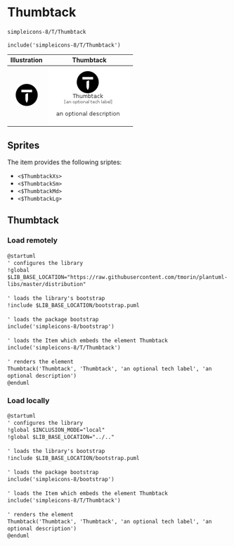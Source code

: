 # Thumbtack


```text
simpleicons-8/T/Thumbtack
```

```text
include('simpleicons-8/T/Thumbtack')
```



| Illustration | Thumbtack |
| :---: | :---: |
| ![illustration for Illustration](../../simpleicons-8/T/Thumbtack.png) | ![illustration for Thumbtack](../../simpleicons-8/T/Thumbtack.Local.png) |



## Sprites
The item provides the following sriptes:

- `<$ThumbtackXs>`
- `<$ThumbtackSm>`
- `<$ThumbtackMd>`
- `<$ThumbtackLg>`





## Thumbtack

### Load remotely
```plantuml
@startuml
' configures the library
!global $LIB_BASE_LOCATION="https://raw.githubusercontent.com/tmorin/plantuml-libs/master/distribution"

' loads the library's bootstrap
!include $LIB_BASE_LOCATION/bootstrap.puml

' loads the package bootstrap
include('simpleicons-8/bootstrap')

' loads the Item which embeds the element Thumbtack
include('simpleicons-8/T/Thumbtack')

' renders the element
Thumbtack('Thumbtack', 'Thumbtack', 'an optional tech label', 'an optional description')
@enduml
```

### Load locally
```plantuml
@startuml
' configures the library
!global $INCLUSION_MODE="local"
!global $LIB_BASE_LOCATION="../.."

' loads the library's bootstrap
!include $LIB_BASE_LOCATION/bootstrap.puml

' loads the package bootstrap
include('simpleicons-8/bootstrap')

' loads the Item which embeds the element Thumbtack
include('simpleicons-8/T/Thumbtack')

' renders the element
Thumbtack('Thumbtack', 'Thumbtack', 'an optional tech label', 'an optional description')
@enduml
```

